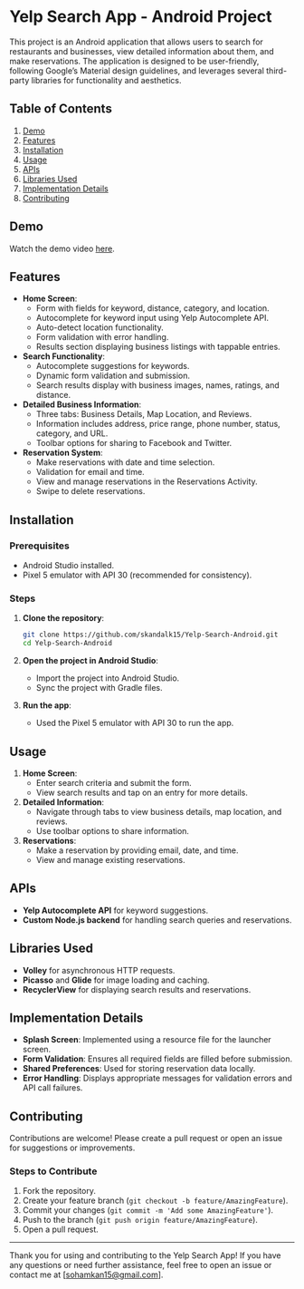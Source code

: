 # Yelp Search App - Android Project

This project is an Android application that allows users to search for restaurants and businesses, view detailed information about them, and make reservations. The application is designed to be user-friendly, following Google’s Material design guidelines, and leverages several third-party libraries for functionality and aesthetics.

## Table of Contents

1. [Demo](#demo)
2. [Features](#features)
3. [Installation](#installation)
4. [Usage](#usage)
5. [APIs](#apis)
6. [Libraries Used](#libraries-used)
7. [Implementation Details](#implementation-details)
8. [Contributing](#contributing)

## Demo
Watch the demo video [here](https://drive.google.com/file/d/1-5cyEnYmylkcg1vrSN3gHmeC2C46ITqS/preview).

## Features

- **Home Screen**: 
  - Form with fields for keyword, distance, category, and location.
  - Autocomplete for keyword input using Yelp Autocomplete API.
  - Auto-detect location functionality.
  - Form validation with error handling.
  - Results section displaying business listings with tappable entries.
- **Search Functionality**:
  - Autocomplete suggestions for keywords.
  - Dynamic form validation and submission.
  - Search results display with business images, names, ratings, and distance.
- **Detailed Business Information**:
  - Three tabs: Business Details, Map Location, and Reviews.
  - Information includes address, price range, phone number, status, category, and URL.
  - Toolbar options for sharing to Facebook and Twitter.
- **Reservation System**:
  - Make reservations with date and time selection.
  - Validation for email and time.
  - View and manage reservations in the Reservations Activity.
  - Swipe to delete reservations.

## Installation

### Prerequisites

- Android Studio installed.
- Pixel 5 emulator with API 30 (recommended for consistency).

### Steps

1. **Clone the repository**:
   ```bash
   git clone https://github.com/skandalk15/Yelp-Search-Android.git
   cd Yelp-Search-Android
   ```

2. **Open the project in Android Studio**:
   - Import the project into Android Studio.
   - Sync the project with Gradle files.

3. **Run the app**:
   - Used the Pixel 5 emulator with API 30 to run the app.

## Usage

1. **Home Screen**:
   - Enter search criteria and submit the form.
   - View search results and tap on an entry for more details.
2. **Detailed Information**:
   - Navigate through tabs to view business details, map location, and reviews.
   - Use toolbar options to share information.
3. **Reservations**:
   - Make a reservation by providing email, date, and time.
   - View and manage existing reservations.

## APIs

- **Yelp Autocomplete API** for keyword suggestions.
- **Custom Node.js backend** for handling search queries and reservations.

## Libraries Used

- **Volley** for asynchronous HTTP requests.
- **Picasso** and **Glide** for image loading and caching.
- **RecyclerView** for displaying search results and reservations.

## Implementation Details

- **Splash Screen**: Implemented using a resource file for the launcher screen.
- **Form Validation**: Ensures all required fields are filled before submission.
- **Shared Preferences**: Used for storing reservation data locally.
- **Error Handling**: Displays appropriate messages for validation errors and API call failures.

## Contributing

Contributions are welcome! Please create a pull request or open an issue for suggestions or improvements.

### Steps to Contribute

1. Fork the repository.
2. Create your feature branch (`git checkout -b feature/AmazingFeature`).
3. Commit your changes (`git commit -m 'Add some AmazingFeature'`).
4. Push to the branch (`git push origin feature/AmazingFeature`).
5. Open a pull request.

---
Thank you for using and contributing to the Yelp Search App! If you have any questions or need further assistance, feel free to open an issue or contact me at [sohamkan15@gmail.com].
